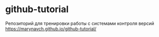 # github-tutorial
Репозиторий для тренировки работы с системами контроля версий
https://marynavch.github.io/github-tutorial/
